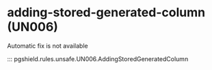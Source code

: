# adding-stored-generated-column (UN006)

Automatic fix is not available

::: pgshield.rules.unsafe.UN006.AddingStoredGeneratedColumn

